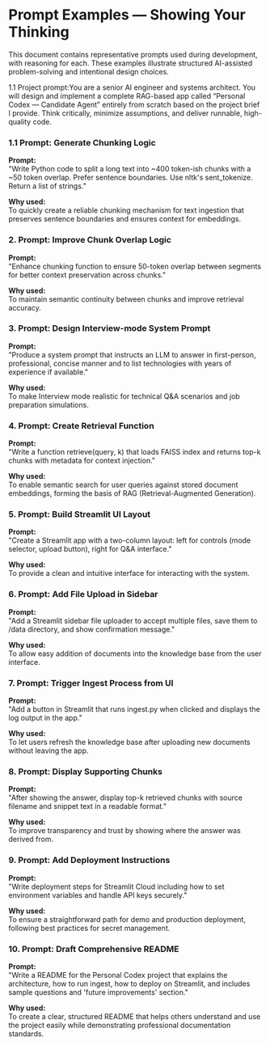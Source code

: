 # Prompt Examples — Showing Your Thinking

This document contains representative prompts used during development, with reasoning for each. These examples illustrate structured AI-assisted problem-solving and intentional design choices.

1.1 Project prompt:You are a senior AI engineer and systems architect. You will design and implement a complete RAG-based app called “Personal Codex — Candidate Agent” entirely from scratch based on the project brief I provide. Think critically, minimize assumptions, and deliver runnable, high-quality code.

### 1.1 Prompt: Generate Chunking Logic
**Prompt:**  
"Write Python code to split a long text into ~400 token-ish chunks with a ~50 token overlap. Prefer sentence boundaries. Use nltk's sent_tokenize. Return a list of strings."

**Why used:**  
To quickly create a reliable chunking mechanism for text ingestion that preserves sentence boundaries and ensures context for embeddings.

### 2. Prompt: Improve Chunk Overlap Logic
**Prompt:**  
"Enhance chunking function to ensure 50-token overlap between segments for better context preservation across chunks."

**Why used:**  
To maintain semantic continuity between chunks and improve retrieval accuracy.


### 3. Prompt: Design Interview-mode System Prompt
**Prompt:**  
"Produce a system prompt that instructs an LLM to answer in first-person, professional, concise manner and to list technologies with years of experience if available."

**Why used:**  
To make Interview mode realistic for technical Q&A scenarios and job preparation simulations.

### 4. Prompt: Create Retrieval Function
**Prompt:**  
"Write a function retrieve(query, k) that loads FAISS index and returns top-k chunks with metadata for context injection."

**Why used:**  
To enable semantic search for user queries against stored document embeddings, forming the basis of RAG (Retrieval-Augmented Generation).


### 5. Prompt: Build Streamlit UI Layout
**Prompt:**  
"Create a Streamlit app with a two-column layout: left for controls (mode selector, upload button), right for Q&A interface."

**Why used:**  
To provide a clean and intuitive interface for interacting with the system.

### 6. Prompt: Add File Upload in Sidebar
**Prompt:**  
"Add a Streamlit sidebar file uploader to accept multiple files, save them to /data directory, and show confirmation message."

**Why used:**  
To allow easy addition of documents into the knowledge base from the user interface.


### 7. Prompt: Trigger Ingest Process from UI
**Prompt:**  
"Add a button in Streamlit that runs ingest.py when clicked and displays the log output in the app."

**Why used:**  
To let users refresh the knowledge base after uploading new documents without leaving the app.


### 8. Prompt: Display Supporting Chunks
**Prompt:**  
"After showing the answer, display top-k retrieved chunks with source filename and snippet text in a readable format."

**Why used:**  
To improve transparency and trust by showing where the answer was derived from.


### 9. Prompt: Add Deployment Instructions
**Prompt:**  
"Write deployment steps for Streamlit Cloud including how to set environment variables and handle API keys securely."

**Why used:**  
To ensure a straightforward path for demo and production deployment, following best practices for secret management.


### 10. Prompt: Draft Comprehensive README
**Prompt:**  
"Write a README for the Personal Codex project that explains the architecture, how to run ingest, how to deploy on Streamlit, and includes sample questions and 'future improvements' section."

**Why used:**  
To create a clear, structured README that helps others understand and use the project easily while demonstrating professional documentation standards.
